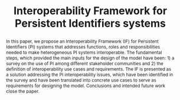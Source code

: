 ---
abstract: 'In this paper, we propose an Interoperability Framework (IF) for Persistent
  Identifiers (PI) systems that addresses functions, roles and responsibilities needed
  to make heterogeneous PI systems interoperable. The fundamental steps, which provided
  the main inputs for the design of the model have been: 1) a survey on the use of
  PI among different stakeholder communities and 2) the definition of interoperability
  use cases and requirements. The IF is presented as a solution addressing the PI
  interoperability issues, which have been identified in the survey and have been
  translated into concrete use cases to serve as requirements for designing the model.
  Conclusions and intended future work close the paper.'
creators:
- Bazzanella, Barbara
- van Horik, Rene
- Giaretta, David
- Lunghi, Maurizio
- Bellini, Emanuele
- Bouquet, Paolo
- Cirinna, Chiara
date: null
document_url: https://services.phaidra.univie.ac.at/api/object/o:293678/download
grand_parent: iPRES
institutions: []
keywords:
- ischool
- toronto
- canada
- persistent identifiers (pi)
- pi domain (pid)
- digital preservation (dp)
- interoperability framework (if)
- reference model
- trust
landing_page_url: https://phaidra.univie.ac.at/o:293678
language: eng
layout: publication
license: CC BY-NC-SA 3.0 AT
notes_url: null
parent: iPRES 2012
publication_type: paper
size: 602166
slides_url: null
source_name: iPRES
title: Interoperability Framework for Persistent Identifiers systems
year: 2012
---